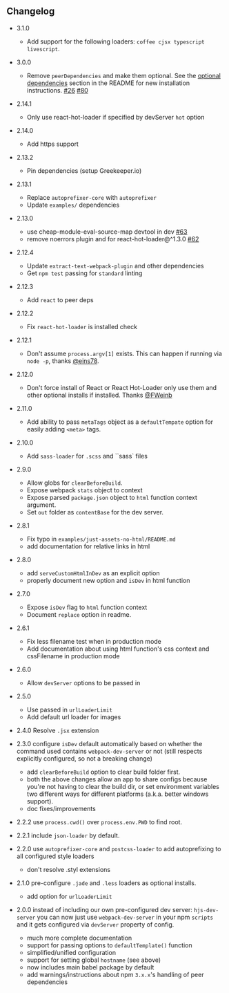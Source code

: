 ## Changelog

- 3.1.0
  - Add support for the following loaders: `coffee cjsx typescript livescript`.

- 3.0.0
  - Remove `peerDependencies` and make them optional. See the [optional dependencies](README.md#optional-dependencies) section in the README for new installation instructions. [#26](https://github.com/HenrikJoreteg/hjs-webpack/issues/26) [#80](https://github.com/HenrikJoreteg/hjs-webpack/pull/80)

- 2.14.1
  - Only use react-hot-loader if specified by devServer `hot` option

- 2.14.0
  - Add https support

- 2.13.2
  - Pin dependencies (setup Greekeeper.io)

- 2.13.1
  - Replace `autoprefixer-core` with `autoprefixer`
  - Update `examples/` dependencies

- 2.13.0
  - use cheap-module-eval-source-map devtool in dev [#63](https://github.com/HenrikJoreteg/hjs-webpack/issues/63)
  - remove noerrors plugin and for react-hot-loader@^1.3.0 [#62](https://github.com/HenrikJoreteg/hjs-webpack/issues/62)

- 2.12.4
  - Update `extract-text-webpack-plugin` and other dependencies
  - Get `npm test` passing for `standard` linting

- 2.12.3
  - Add `react` to peer deps

- 2.12.2
  - Fix `react-hot-loader` is installed check

- 2.12.1
  - Don't assume `process.argv[1]` exists. This can happen if running via `node -p`, thanks [@eins78](http://github.com/eins78).

- 2.12.0
  - Don't force install of React or React Hot-Loader only use them and other optional installs if installed. Thanks [@FWeinb](http://github.com/FWeinb)

- 2.11.0
  - Add ability to pass `metaTags` object as a `defaultTempate` option for easily adding `<meta>` tags.

- 2.10.0
  - Add `sass-loader` for `.scss` and ``sass` files

- 2.9.0
  - Allow globs for `clearBeforeBuild`.
  - Expose webpack `stats` object to context
  - Expose parsed `package.json` object to `html` function context argument.
  - Set `out` folder as `contentBase` for the dev server.

- 2.8.1
  - Fix typo in `examples/just-assets-no-html/README.md`
  - add documentation for relative links in html

- 2.8.0
  - add `serveCustomHtmlInDev` as an explicit option
  - properly document new option and `isDev` in html function

- 2.7.0
  - Expose `isDev` flag to `html` function context
  - Document `replace` option in readme.

- 2.6.1
  - Fix less filename test when in production mode
  - Add documentation about using html function's css context and cssFilename in production mode

- 2.6.0
  - Allow `devServer` options to be passed in

- 2.5.0
  - Use passed in `urlLoaderLimit`
  - Add default url loader for images

- 2.4.0 Resolve `.jsx` extension

- 2.3.0 configure `isDev` default automatically based on whether the command used contains `webpack-dev-server` or not (still respects explicitly configured, so not a breaking change)
  - add `clearBeforeBuild` option to clear build folder first.
  - both the above changes allow an app to share configs because you're not having to clear the build dir, or set environment variables two different ways for different platforms (a.k.a. better windows support).
  - doc fixes/improvements

- 2.2.2 use `process.cwd()` over `process.env.PWD` to find root.

- 2.2.1 include `json-loader` by default.

- 2.2.0 use `autoprefixer-core` and `postcss-loader` to add autoprefixing to all configured style loaders
  - don't resolve .styl extensions

- 2.1.0 pre-configure `.jade` and `.less` loaders as optional installs.
  - add option for `urlLoaderLimit`

- 2.0.0 instead of including our own pre-configured dev server: `hjs-dev-server` you can now just use `webpack-dev-server` in your npm `scripts` and it gets configured via `devServer` property of config.
  - much more complete documentation
  - support for passing options to `defaultTemplate()` function
  - simplified/unified configuration
  - support for setting global `hostname` (see above)
  - now includes main babel package by default
  - add warnings/instructions about npm `3.x.x`'s handling of peer dependencies